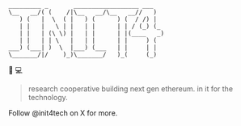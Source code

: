 ```
_________ _       __________________ ___   
\__   __/( (    /|\__   __/\__   __//   )  
   ) (   |  \  ( |   ) (      ) (  / /) |  
   | |   |   \ | |   | |      | | / (_) (_ 
   | |   | (\ \) |   | |      | |(____   _)
   | |   | | \   |   | |      | |     ) (  
___) (___| )  \  |___) (___   | |     | |  
\_______/|/    )_)\_______/   )_(     (_)  
```

🎀 💻

> research cooperative building next gen ethereum. in it for the technology.

Follow @init4tech on X for more.

